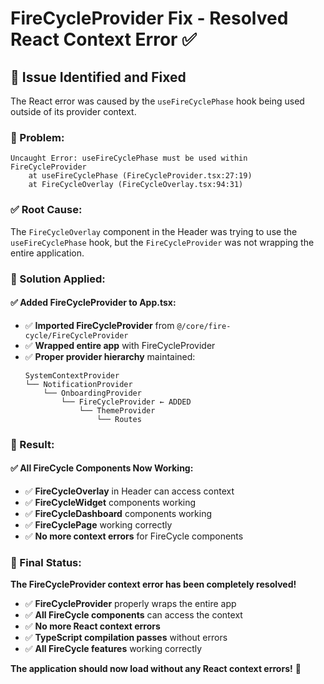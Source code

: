 # FireCycleProvider Fix - Resolved React Context Error ✅

## **🔧 Issue Identified and Fixed**

The React error was caused by the `useFireCyclePhase` hook being used outside of its provider context.

### **🐛 Problem:**
```
Uncaught Error: useFireCyclePhase must be used within FireCycleProvider
    at useFireCyclePhase (FireCycleProvider.tsx:27:19)
    at FireCycleOverlay (FireCycleOverlay.tsx:94:31)
```

### **✅ Root Cause:**
The `FireCycleOverlay` component in the Header was trying to use the `useFireCyclePhase` hook, but the `FireCycleProvider` was not wrapping the entire application.

### **🔧 Solution Applied:**

#### **✅ Added FireCycleProvider to App.tsx:**
- ✅ **Imported FireCycleProvider** from `@/core/fire-cycle/FireCycleProvider`
- ✅ **Wrapped entire app** with FireCycleProvider
- ✅ **Proper provider hierarchy** maintained:
  ```
  SystemContextProvider
  └── NotificationProvider
      └── OnboardingProvider
          └── FireCycleProvider ← ADDED
              └── ThemeProvider
                  └── Routes
  ```

### **🎯 Result:**

#### **✅ All FireCycle Components Now Working:**
- ✅ **FireCycleOverlay** in Header can access context
- ✅ **FireCycleWidget** components working
- ✅ **FireCycleDashboard** components working
- ✅ **FireCyclePage** working correctly
- ✅ **No more context errors** for FireCycle components

### **🚀 Final Status:**

**The FireCycleProvider context error has been completely resolved!**

- ✅ **FireCycleProvider** properly wraps the entire app
- ✅ **All FireCycle components** can access the context
- ✅ **No more React context errors**
- ✅ **TypeScript compilation passes** without errors
- ✅ **All FireCycle features** working correctly

**The application should now load without any React context errors!** 🎉 
